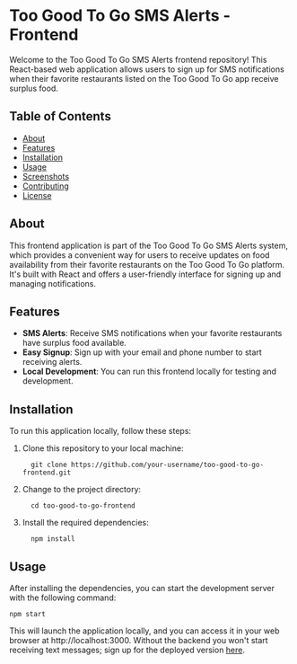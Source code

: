 # Too Good To Go SMS Alerts - Frontend


Welcome to the Too Good To Go SMS Alerts frontend repository! This React-based web application allows users to sign up for SMS notifications when their favorite restaurants listed on the Too Good To Go app receive surplus food.

## Table of Contents

- [About](#about)
- [Features](#features)
- [Installation](#installation)
- [Usage](#usage)
- [Screenshots](#screenshots)
- [Contributing](#contributing)
- [License](#license)


## About

This frontend application is part of the Too Good To Go SMS Alerts system, which provides a convenient way for users to receive updates on food availability from their favorite restaurants on the Too Good To Go platform. It's built with React and offers a user-friendly interface for signing up and managing notifications.


## Features

- **SMS Alerts**: Receive SMS notifications when your favorite restaurants have surplus food available.
- **Easy Signup**: Sign up with your email and phone number to start receiving alerts.
- **Local Development**: You can run this frontend locally for testing and development.


## Installation

To run this application locally, follow these steps:

1. Clone this repository to your local machine:
   ```
     git clone https://github.com/your-username/too-good-to-go-frontend.git
   ```
   
2. Change to the project directory:
   ```
     cd too-good-to-go-frontend
   ```
3. Install the required dependencies:
   ```
     npm install
   ```
   
## Usage

After installing the dependencies, you can start the development server with the following command:

    npm start
    
This will launch the application locally, and you can access it in your web browser at http://localhost:3000.  Without the backend you won't start receiving text messages; sign up for the deployed version [here](https://too-good-frontend.vercel.app/).


